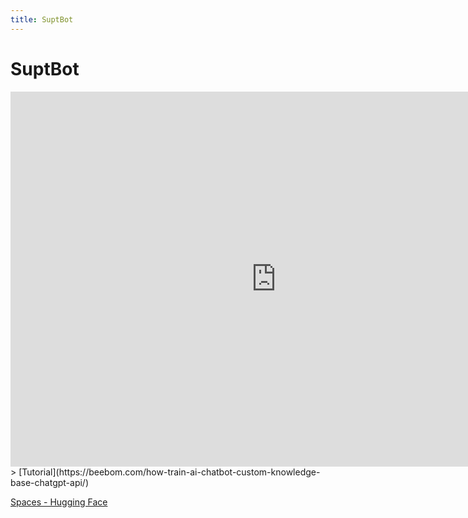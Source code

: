 ```yaml
---
title: SuptBot
---
```

# SuptBot
<iframe
	src="https://dd09153-botsupt.hf.space"
	frameborder="0"
	width="850"
	height="600"
></iframe>
>
[Tutorial](https://beebom.com/how-train-ai-chatbot-custom-knowledge-base-chatgpt-api/)

[Spaces - Hugging Face](https://huggingface.co/spaces)
